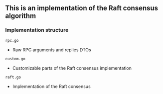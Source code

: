 ## This is an implementation of the Raft consensus algorithm

### Implementation structure
```rpc.go```
- Raw RPC arguments and replies DTOs

```custom.go```
- Customizable parts of the Raft consensus implementation

```raft.go```
- Implementation of the Raft consensus